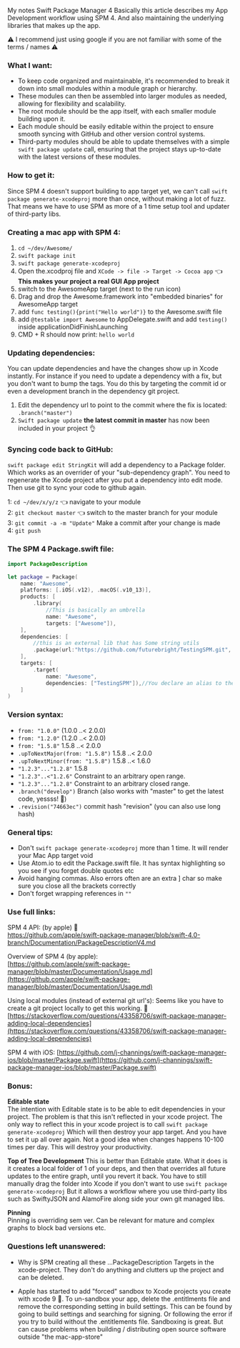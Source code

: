 My notes Swift Package Manager 4 <!--more--> Basically this article describes my App Development workflow using SPM 4. And also maintaining the underlying libraries that makes up the app.

⚠️️ I recommend just using google if you are not familiar with some of the terms / names ⚠️️

### What I want:
- To keep code organized and maintainable, it's recommended to break it down into small modules within a module graph or hierarchy. 
- These modules can then be assembled into larger modules as needed, allowing for flexibility and scalability. 
- The root module should be the app itself, with each smaller module building upon it.
- Each module should be easily editable within the project to ensure smooth syncing with GitHub and other version control systems. 
- Third-party modules should be able to update themselves with a simple `swift package update` call, ensuring that the project stays up-to-date with the latest versions of these modules.


### How to get it:
Since SPM 4 doesn't support building to app target yet, we can't call `swift package generate-xcodeproj` more than once, without making a lot of fuzz. That means we have to use SPM as more of a 1 time setup tool and updater of third-party libs.

### Creating a mac app with SPM 4:
1. `cd ~/dev/Awesome/`
2. `swift package init`
3. `swift package generate-xcodeproj`
4. Open the.xcodproj file and `XCode -> file -> Target -> Cocoa app` 👈 **This makes your project a real GUI App project**
5. switch to the AwesomeApp target (next to the run icon)
6. Drag and drop the Awesome.framework into "embedded binaries" for AwesomeApp target
7. add `func testing(){print("Hello world")}` to the Awesome.swift file
8. add `@testable import Awesome` to AppDelegate.swift and add `testing()` inside applicationDidFinishLaunching
9. CMD + R should now print: `hello world`

### Updating dependencies:
You can update dependencies and have the changes show up in Xcode instantly. For instance if you need to update a dependency with a fix, but you don't want to bump the tags. You do this by targeting the commit id or even a development branch in the dependency git project.
1. Edit the dependency url to point to the commit where the fix is located: `.branch("master")`  
2. `Swift package update` **the latest commit in master** has now been included in your project 👌  

### Syncing code back to GitHub:
`swift package edit StringKit` will add a dependency to a Package folder. Which works as an overrider of your "sub-dependency graph". You need to regenerate the Xcode project after you put a dependency into edit mode. Then use git to sync your code to github again.

1: ``cd ~/dev/x/y/z`` 👈 navigate to your module   
2: ``git checkout master`` 👈 switch to the master branch for your module    
3: ``git commit -a -m "Update"``  Make a commit after your change is made  
4: ``git push``   


### The SPM 4 Package.swift file:

```swift
import PackageDescription

let package = Package(
    name: "Awesome",
    platforms: [.iOS(.v12), .macOS(.v10_13)],
    products: [
        .library(
			//This is basically an umbrella
            name: "Awesome",
            targets: ["Awesome"]),
    ],
    dependencies: [
		//this is an external lib that has Some string utils
        .package(url:"https://github.com/futurebright/TestingSPM.git", from: "0.0.1")
    ],
    targets: [
        .target(
            name: "Awesome",
            dependencies: ["TestingSPM"]),//You declare an alias to the dependency url here
    ]
)

```

### Version syntax:
- `from: "1.0.0"` (1.0.0 ..< 2.0.0)
- `from: "1.2.0"` (1.2.0 ..< 2.0.0)
- `from: "1.5.8"` 1.5.8 ..< 2.0.0
- `.upToNextMajor(from: "1.5.8")` 1.5.8 ..< 2.0.0
- `.upToNextMinor(from: "1.5.8")` 1.5.8 ..< 1.6.0
- `"1.2.3"..."1.2.8"`  1.5.8
- `"1.2.3"..<"1.2.6"`  Constraint to an arbitrary open range.
- `"1.2.3"..."1.2.8"` Constraint to an arbitrary closed range.
- `.branch("develop")` Branch (also works with "master" to get the latest code, yessss! 🎉)
- `.revision("74663ec")`  commit hash "revision" (you can also use long hash)


### General tips:
- Don't `swift package generate-xcodeproj` more than 1 time. It will render your Mac App target void
- Use Atom.io to edit the Package.swift file. It has syntax highlighting so you see if you forget double quotes etc
- Avoid hanging commas. Also errors often are an extra ] char so make sure you close all the brackets correctly
- Don't forget wrapping references in `""`

### Use full links:
SPM 4 API: (by apple) 🔑  
https://github.com/apple/swift-package-manager/blob/swift-4.0-branch/Documentation/PackageDescriptionV4.md

Overview of SPM 4 (by apple):    
[https://github.com/apple/swift-package-manager/blob/master/Documentation/Usage.md](https://github.com/apple/swift-package-manager/blob/master/Documentation/Usage.md)

Using local modules (instead of external git url's):
Seems like you have to create a git project locally to get this working. 🤔  
[https://stackoverflow.com/questions/43358706/swift-package-manager-adding-local-dependencies](https://stackoverflow.com/questions/43358706/swift-package-manager-adding-local-dependencies)

SPM 4 with iOS:
[https://github.com/j-channings/swift-package-manager-ios/blob/master/Package.swift](https://github.com/j-channings/swift-package-manager-ios/blob/master/Package.swift)

### Bonus:
**Editable state**   
The intention with Editable state is to be able to edit dependencies in your project. The problem is that this isn't reflected in your xcode project. The only way to reflect this in your xcode project is to call `swift package generate-xcodeproj` Which will then destroy your app target. And you have to set it up all over again. Not a good idea when changes happens 10-100 times per day. This will destroy your productivity.

**Top of Tree Development**
This is better than Editable state. What it does is it creates a local folder of 1 of your deps, and then that overrides all future updates to the entire graph, until you revert it back. You have to still manually drag the folder into Xcode if you don't want to use `swift package generate-xcodeproj` But it allows a workflow where you use third-party libs such as SwiftyJSON and AlamoFire along side your own git managed libs.

**Pinning**   
Pinning is overriding sem ver. Can be relevant for mature and complex graphs to block bad versions etc.

### Questions left unanswered:
- Why is SPM creating all these ...PackageDescription Targets in the xcode-project. They don't do anything and clutters up the project and can be deleted.

- Apple has started to add "forced" sandbox to Xcode projects you create with xcode 9 🙁. To un-sandbox your app, delete the .entitlments file and remove the corresponding setting in build settings. This can be found by going to build settings and searching for signing. Or following the error if you try to build without the .entitlements file. Sandboxing is great. But can cause problems when building / distributing open source software outside "the mac-app-store"
